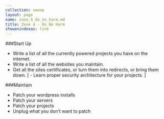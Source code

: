 ```yaml
---
collection: sweep
layout: page
name: zone_4_do_no_harm.md
title: Zone 4 - Do No Harm
showonindexas: link
---
```


###Start Up
- Write a list of all the currently powered projects you have on the internet.
- Write a list of all the websites you maintain.
- Get all the sites certificates, or turn them into redirects, or bring them down.
[ - Learn proper security architecture for your projects. ]

###Maintain
- Patch your wordpress installs
- Patch your servers
- Patch your projects
- Unplug what you don’t want to patch
